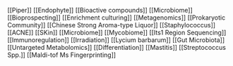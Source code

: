 [[Piper]]
[[Endophyte]]
[[Bioactive compounds]]
[[Microbiome]]
[[Bioprospecting]]
[[Enrichment culturing]]
[[Metagenomics]]
[[Prokaryotic Community]]
[[Chinese Strong Aroma-type Liquor]]
[[Staphylococcus]]
[[ACNE]]
[[SKin]]
[[Microbiome]]
[[Mycobiome]]
[[Its1 Region Sequencing]]
[[Immunoregulation]]
[[Irradiation]]
[[Lycium barbarum]]
[[Gut Microbiota]]
[[Untargeted Metabolomics]]
[[Differentiation]]
[[Mastitis]]
[[Streptococcus Spp.]]
[[Maldi-tof Ms Fingerprinting]]
